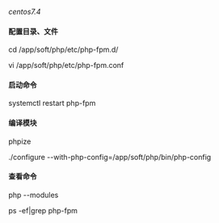 _centos7.4_

#### 配置目录、文件

cd /app/soft/php/etc/php-fpm.d/

vi /app/soft/php/etc/php-fpm.conf

#### 启动命令

systemctl restart php-fpm

#### 编译模块

phpize

./configure --with-php-config=/app/soft/php/bin/php-config

#### 查看命令

php --modules

ps -ef\|grep php-fpm

